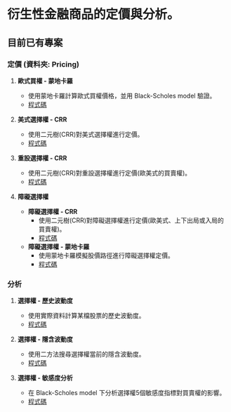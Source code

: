 # 衍生性金融商品的定價與分析。

## 目前已有專案

### 定價 (資料夾: Pricing)

1. **歐式買權 - 蒙地卡羅**
   - 使用蒙地卡羅計算歐式買權價格，並用 Black-Scholes model 驗證。
   - [程式碼](https://github.com/RPing16/Financial-Engineering/blob/main/%E9%81%B8%E6%93%87%E6%AC%8A/Pricing/%E6%AD%90%E5%BC%8F%E8%B2%B7%E6%AC%8A%20-%20%E8%92%99%E5%9C%B0%E5%8D%A1%E7%BE%85.ipynb)

2. **美式選擇權 - CRR**
   - 使用二元樹(CRR)對美式選擇權進行定價。
   - [程式碼](https://github.com/RPing16/Financial-Engineering/blob/main/%E9%81%B8%E6%93%87%E6%AC%8A/Pricing/%E7%BE%8E%E5%BC%8F%E9%81%B8%E6%93%87%E6%AC%8A%20-%20CRR.ipynb)

3. **重設選擇權 - CRR**
   - 使用二元樹(CRR)對重設選擇權進行定價(歐美式的買賣權)。
   - [程式碼](https://github.com/RPing16/Financial-Engineering/blob/main/%E9%81%B8%E6%93%87%E6%AC%8A/Pricing/%E9%87%8D%E8%A8%AD%E9%81%B8%E6%93%87%E6%AC%8A%20-%20CRR.ipynb)

4. **障礙選擇權**
   - **障礙選擇權 - CRR**
     - 使用二元樹(CRR)對障礙選擇權進行定價(歐美式、上下出局或入局的買賣權)。
     - [程式碼](https://github.com/RPing16/Financial-Engineering/blob/main/%E9%81%B8%E6%93%87%E6%AC%8A/Pricing/%E9%9A%9C%E7%A4%99%E9%81%B8%E6%93%87%E6%AC%8A/%E9%9A%9C%E7%A4%99%E9%81%B8%E6%93%87%E6%AC%8A%20-%20CRR.ipynb)
   - **障礙選擇權 - 蒙地卡羅**
     - 使用蒙地卡羅模擬股價路徑進行障礙選擇權定價。
     - [程式碼](https://github.com/RPing16/Financial-Engineering/blob/main/%E9%81%B8%E6%93%87%E6%AC%8A/Pricing/%E9%9A%9C%E7%A4%99%E9%81%B8%E6%93%87%E6%AC%8A/%E9%9A%9C%E7%A4%99%E9%81%B8%E6%93%87%E6%AC%8A%20-%20%E8%92%99%E5%9C%B0%E5%8D%A1%E7%BE%85.ipynb)

### 分析 

1. **選擇權 - 歷史波動度**
   - 使用實際資料計算某檔股票的歷史波動度。
   - [程式碼](https://github.com/RPing16/Financial-Engineering/blob/main/%E9%81%B8%E6%93%87%E6%AC%8A/%E9%81%B8%E6%93%87%E6%AC%8A%20-%20%E6%AD%B7%E5%8F%B2%E6%B3%A2%E5%8B%95%E5%BA%A6.ipynb)

2. **選擇權 - 隱含波動度**
   - 使用二方法搜尋選擇權當前的隱含波動度。
   - [程式碼](https://github.com/RPing16/Financial-Engineering/blob/main/%E9%81%B8%E6%93%87%E6%AC%8A/%E9%81%B8%E6%93%87%E6%AC%8A%20-%20%E9%9A%B1%E5%90%AB%E6%B3%A2%E5%8B%95%E5%BA%A6.ipynb)

3. **選擇權 - 敏感度分析**
   - 在 Black-Scholes model 下分析選擇權5個敏感度指標對買賣權的影響。
   - [程式碼](https://github.com/RPing16/Financial-Engineering/blob/main/%E9%81%B8%E6%93%87%E6%AC%8A/%E9%81%B8%E6%93%87%E6%AC%8A%20-%20%E6%95%8F%E6%84%9F%E5%BA%A6%E5%88%86%E6%9E%90.ipynb)
